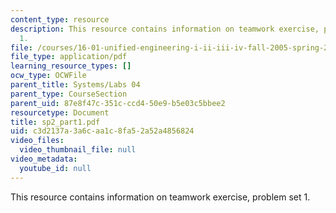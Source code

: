 ```yaml
---
content_type: resource
description: This resource contains information on teamwork exercise, problem set
  1.
file: /courses/16-01-unified-engineering-i-ii-iii-iv-fall-2005-spring-2006/c3d2137a3a6caa1c8fa52a52a4856824_sp2_part1.pdf
file_type: application/pdf
learning_resource_types: []
ocw_type: OCWFile
parent_title: Systems/Labs 04
parent_type: CourseSection
parent_uid: 87e8f47c-351c-ccd4-50e9-b5e03c5bbee2
resourcetype: Document
title: sp2_part1.pdf
uid: c3d2137a-3a6c-aa1c-8fa5-2a52a4856824
video_files:
  video_thumbnail_file: null
video_metadata:
  youtube_id: null
---
```

This resource contains information on teamwork exercise, problem set 1.